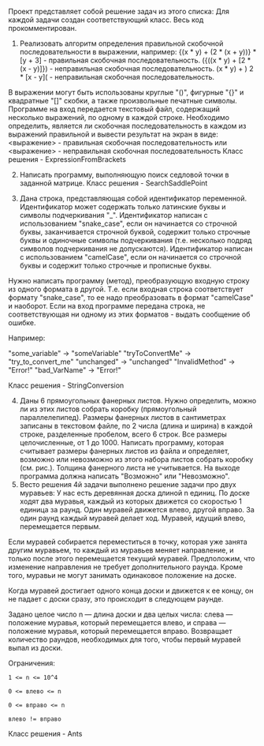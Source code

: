 Проект представляет собой решение задач из этого списка:
Для каждой задачи создан соответствующий класс. Весь код прокомментирован.

1. Реализовать алгоритм определения правильной скобочной последовательности в выражении, например:
{(x * y) + (2 * (x + y))} * [y + 3] - правильная скобочная последовательность.
({((x * y) + [2 * (x - y)]}) - неправильная скобочная последовательность.
(x * y) + ) 2 * [x - y]( - неправильная скобочная последовательность.

В выражении могут быть использованы круглые "()", фигурные "{}" и квадратные "[]" скобки, а также произвольные печатные символы.
Программе на вход передается текстовый файл, содержащий несколько выражений, по одному в каждой строке. 
Необходимо определить, является ли скобочная последовательность в каждом из выражений правильной и вывести результат на экран в виде:
   <выражение> - правильная скобочная последовательность 
	или
   <выражение> - неправильная скобочная последовательность 
Класс решения - ExpressionFromBrackets

2. Написать программу, выполняющую поиск седловой точки в заданной матрице. Класс решения - SearchSaddlePoint
   
3. Дана строка, представляющая собой идентификатор переменной. Идентификатор может содержать только латинские буквы и символы подчеркивания "_".
Идентификатор написан с использованием "snake_case", если он начинается со строчной буквы, заканчивается строчной буквой, содержит только строчные буквы и одиночные символы подчеркивания (т.е. несколько подряд символов подчеркивания не допускаются).
Идентификатор написан с использованием "camelCase", если он начинается со строчной буквы и содержит только строчные и прописные буквы. 

Нужно написать программу (метод), преобразующую входную строку из одного формата в другой. 
Т.е. если входная строка соответствует формату "snake_case", то ее надо преобразовать в формат "camelCase" и наоборот. Если на вход программе передана строка, не соответствующая ни одному из этих форматов - выдать сообщение об ошибке. 

Например:

"some_variable"     ->  "someVariable"
"tryToConvertMe" ->  "try_to_convert_me"
"unchanged"           ->   "unchanged"
"InvalidMethod"     ->  "Error!"
"bad_VarName"     ->  "Error!"

Класс решения - StringConversion

4. Даны 6 прямоугольных фанерных листов. Нужно определить, можно ли из этих листов собрать коробку (прямоугольный параллелепипед).
Размеры фанерных листов в сантиметрах записаны в текстовом файле, по 2 числа (длина и ширина) в каждой строке, разделенные пробелом, всего 6 строк.
Все размеры целочисленные, от 1 до 1000. Написать программу, которая считывает размеры фанерных листов из файла и определяет, возможно или невозможно из этого набора листов собрать коробку (см. рис.).
Толщина фанерного листа не учитывается.  На выходе программа должна написать "Возможно" или "Невозможно".
5. Весто решения 4й задачи выполнено решение задачи про двух муравьев:
У нас есть деревянная доска длиной n единиц. По доске ходят два муравья, каждый из которых движется со скоростью 1 единица за раунд. Один муравей движется влево, другой вправо. За один раунд каждый муравей делает ход. Муравей, идущий влево, перемещается первым.

Если муравей собирается переместиться в точку, которая уже занята другим муравьем, то каждый из муравьев меняет направление, и только после этого перемещается текущий муравей. Предположим, что изменение направления не требует дополнительного раунда. Кроме того, муравьи не могут занимать одинаковое положение на доске.

Когда муравей достигает одного конца доски и движется к ее концу, он не падает с доски сразу, это происходит в следующем раунде.

Задано целое число n — длина доски и два целых числа: слева — положение муравья, который перемещается влево, и справа — положение муравья, который перемещается вправо. Возвращает количество раундов, необходимых для того, чтобы первый муравей выпал из доски.

Ограничения:

    1 <= n <= 10^4

    0 <= влево <= n

    0 <= вправо <= n

    влево != вправо

Класс решения - Ants
